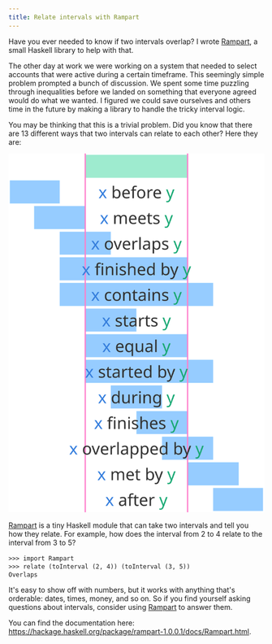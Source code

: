 ```yaml
---
title: Relate intervals with Rampart
---
```


Have you ever needed to know if two intervals overlap?
I wrote [Rampart][], a small Haskell library to help with that.

The other day at work we were working on a system that needed to select accounts that were active during a certain timeframe.
This seemingly simple problem prompted a bunch of discussion.
We spent some time puzzling through inequalities before we landed on something that everyone agreed would do what we wanted.
I figured we could save ourselves and others time in the future by making a library to handle the tricky interval logic.

You may be thinking that this is a trivial problem.
Did you know that there are 13 different ways that two intervals can relate to each other?
Here they are:

![interval relations][]

[Rampart][] is a tiny Haskell module that can take two intervals and tell you how they relate.
For example, how does the interval from 2 to 4 relate to the interval from 3 to 5?

    >>> import Rampart
    >>> relate (toInterval (2, 4)) (toInterval (3, 5))
    Overlaps

It's easy to show off with numbers, but it works with anything that's orderable: dates, times, money, and so on.
So if you find yourself asking questions about intervals, consider using [Rampart][] to answer them.

You can find the documentation here:
<https://hackage.haskell.org/package/rampart-1.0.0.1/docs/Rampart.html>.

[Rampart]: https://hackage.haskell.org/package/rampart
[interval relations]: /static/images/2020/03/13/interval-relations.svg
